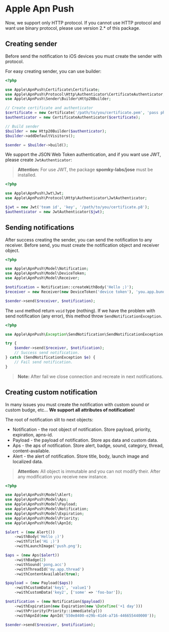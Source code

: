 Apple Apn Push
==============

Now, we support only HTTP protocol. If you cannot use HTTP protocol and want use binary protocol, please
use version 2.* of this package.

Creating sender
---------------

Before send the notification to iOS devices you must create the sender with protocol.

For easy creating sender, you can use builder:

```php
<?php

use Apple\ApnPush\Certificate\Certificate;
use Apple\ApnPush\Protocol\Http\Authenticator\CertificateAuthenticator;
use Apple\ApnPush\Sender\Builder\Http20Builder;

// Create certificate and authenticator
$certificate = new Certificate('/path/to/you/certificate.pem', 'pass phrase');
$authenticator = new CertificateAuthenticator($certificate);

// Build sender
$builder = new Http20Builder($authenticator);
$builder->addDefaultVisitors();

$sender = $builder->build();
```

We support the JSON Web Token authentication, and if you want use JWT, please create `JwtAuthenticator`:

> **Attention:** For use JWT, the package **spomky-labs/jose** must be installed.

```php
<?php

use Apple\ApnPush\Jwt\Jwt;
use Apple\ApnPush\Protocol\Http\Authenticator\JwtAuthenticator;

$jwt = new Jwt('team id', 'key', '/path/to/you/certificate.p8');
$authenticator = new JwtAuthenticator($jwt);

```

Sending notifications
---------------------

After success creating the sender, you can send the notification to any receiver.
Before send, you must create the notification object and receiver object.

```php
<?php

use Apple\ApnPush\Model\Notification;
use Apple\ApnPush\Model\DeviceToken;
use Apple\ApnPush\Model\Receiver;

$notification = Notification::createWithBody('Hello ;)');
$receiver = new Receiver(new DeviceToken('device token'), 'you.app.bundle_id');

$sender->send($receiver, $notification);
```

The `send` method return `void` type (nothing). If we have the problem with send notification (any error), this method
throw `SendNotificationException`.

```php
<?php

use Apple\ApnPush\Exception\SendNotification\SendNotificationException;

try {
    $sender->send($receiver, $notification);
    // Success send notification.
} catch (SendNotificationException $e) {
    // Fail send notification.    
}
```

> **Note:** After fail we close connection and recreate in next notifications.

Creating custom notification
----------------------------

In many issues you must create the notification with custom sound or custom budge, etc...
**We support all attributes of notification!**

The root of notification slit to next objects:

* Notification - the root object of notification. Store payload, priority, expiration, apns-id.
* Payload - the payload of notification. Store aps data and custom data.
* Aps - the aps of notification. Store alert, badge, sound, category, thread, content-available.
* Alert - the alert of notification. Store title, body, launch image and localized data.

> **Attention:** All object is immutable and you can not modify their. After any modification you receive new instance.

```php
<?php

use Apple\ApnPush\Model\Alert;
use Apple\ApnPush\Model\Aps;
use Apple\ApnPush\Model\Payload;
use Apple\ApnPush\Model\Notification;
use Apple\ApnPush\Model\Expiration;
use Apple\ApnPush\Model\Priority;
use Apple\ApnPush\Model\ApnId;

$alert = (new Alert())
    ->withBody('Hello ;)')
    ->withTitle('Hi ;)')
    ->withLaunchImage('push.png');

$aps = (new Aps($alert))
    ->withBadge(2)
    ->withSound('pong.acc')
    ->withThreadId('my.app.thread')
    ->withContentAvailable(true);

$payload = (new Payload($aps))
    ->withCustomData('key1', 'value1')
    ->withCustomData('key2', ['some' => 'foo-bar']);

$notification = (new Notification($payload))
    ->withExpiration(new Expiration(new \DateTime('+1 day')))
    ->withPriority(Priority::immediately())
    ->withApnId(new ApnId('550e8400-e29b-41d4-a716-446655440000'));

$sender->send($receiver, $notification);
```
